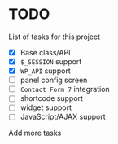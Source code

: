 # TODO

 List of tasks for this project

  - [x] Base class/API
  - [x] `$_SESSION` support
  - [X] `WP_API` support
  - [ ] panel config screen
  - [ ] `Contact Form 7` integration
  - [ ] shortcode support
  - [ ] widget support
  - [ ] JavaScript/AJAX support

Add more tasks
